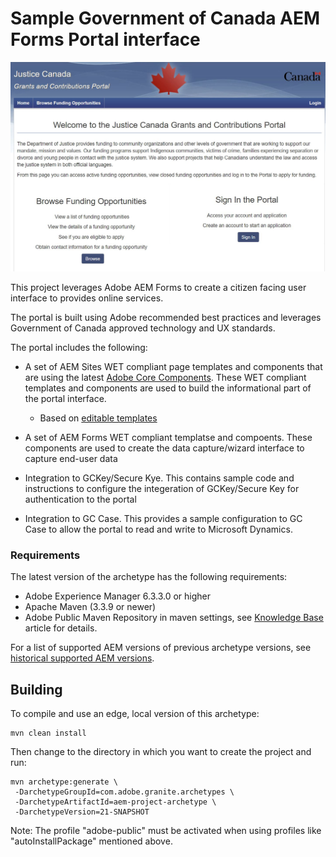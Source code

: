 # Sample Government of Canada AEM Forms Portal interface

![](https://github.com/jcharbon2008/AdobePortal/blob/master/GCPortal.JPG)


This project leverages Adobe AEM Forms to create a citizen facing user interface to provides online services.

The portal is built using Adobe recommended best practices and leverages Government of Canada approved technology and UX standards.

The portal includes the following:

* A set of AEM Sites WET compliant page templates and components that are using the latest [Adobe Core Components](https://docs.adobe.com/content/help/en/experience-manager-core-components/using/introduction.html). These WET compliant templates and components are used to build the informational part of the portal interface.

    * Based on [editable templates](https://helpx.adobe.com/ca/experience-manager/6-4/sites/developing/using/page-templates-editable.html)
    
* A set of AEM Forms WET compliant templatse and compoents. These components are used to create the data capture/wizard interface to capture end-user data

* Integration to GCKey/Secure Kye. This contains sample code and instructions to configure the integeration of GCKey/Secure Key for authentication to the portal

* Integration to GC Case. This provides a sample configuration to GC Case to allow the portal to read and write to Microsoft Dynamics.

### Requirements

The latest version of the archetype has the following requirements:

* Adobe Experience Manager 6.3.3.0 or higher
* Apache Maven (3.3.9 or newer)
* Adobe Public Maven Repository in maven settings, see [Knowledge Base](https://helpx.adobe.com/experience-manager/kb/SetUpTheAdobeMavenRepository.html) article for details.

For a list of supported AEM versions of previous archetype versions, see [historical supported AEM versions](VERSIONS.md).

## Building

To compile and use an edge, local version of this archetype:

    mvn clean install

Then change to the directory in which you want to create the project and run:

    mvn archetype:generate \
     -DarchetypeGroupId=com.adobe.granite.archetypes \
     -DarchetypeArtifactId=aem-project-archetype \
     -DarchetypeVersion=21-SNAPSHOT

Note: The profile "adobe-public" must be activated when using profiles like "autoInstallPackage" mentioned above.
